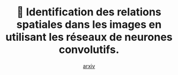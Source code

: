 

<h1 align="center">🔭
Identification des relations spatiales dans les images en utilisant les réseaux de neurones convolutifs.
</h1>
<p align="center">  
<a href="[https://arxiv.org/abs/2205.00363](https://arxiv.org/abs/1908.02660)https://arxiv.org/abs/1908.02660">arxiv</a>
    
  </p>



